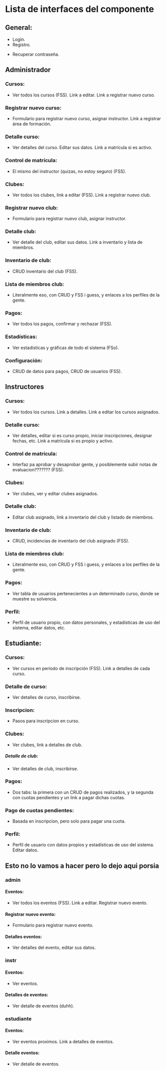 # Lista de interfaces del componente

## General:

+ Login. 
+ Registro.
- Recuperar contraseña.



## Administrador

### Cursos:
+ Ver todos los cursos (FSS). Link a editar. Link a registrar nuevo curso.
### Registrar nuevo curso:
* Formulario para registrar nuevo curso, asignar instructor. Link a registrar área de formación. 
### Detalle curso:
* Ver detalles del curso. Editar sus datos. Link a matrícula si es activo.
### Control de matrícula:
- El mismo del instructor (quizas, no estoy seguro) (FSS).
### Clubes:
+ Ver todos los clubes, link a editar (FSS). Link a registrar nuevo club.
### Registrar nuevo club:
- Formulario para registrar nuevo club, asignar instructor.
### Detalle club:
- Ver detalle del club, editar sus datos. Link a inventario y lista de miembros.
### Inventario de club:
- CRUD inventario del club (FSS).
### Lista de miembros club:
- Literalmente eso, con CRUD y FSS i guess, y enlaces a los perfiles de la gente.

### Pagos:
+ Ver todos los pagos, confirmar y rechazar (FSS).
### Estadísticas:
- Ver estadísticas y gráficas de todo el sistema (FSo).
### Configuración:
- CRUD de datos para pagos, CRUD de usuarios (FSS).




## Instructores

### Cursos:
+ Ver todos los cursos. Link a detalles. Link a editar los cursos asignados.
### Detalle curso:
- Ver detalles, editar si es curso propio, iniciar inscripciones, designar fechas, etc. Link a matrícula si es propio y activo.
### Control de matrícula:
- Interfaz pa aprobar y desaprobar gente, y posiblemente subir notas de evaluacion??????? (FSS).
### Clubes:
- Ver clubes, ver y editar clubes asignados.
### Detalle club:
- Editar club asignado, link a inventario del club y listado de miembros.
### Inventario de club:
- CRUD, incidencias de inventario del club asignado (FSS).
### Lista de miembros club:
- Literalmente eso, con CRUD y FSS i guess, y enlaces a los perfiles de la gente.
### Pagos:
- Ver tabla de usuarios pertenecientes a un determinado curso, donde se muestre su solvencia.
### Perfil:
- Perfil de usuario propio, con datos personales, y estadísticas de uso del sistema, editar datos, etc.




## Estudiante:

### Cursos:
+ Ver cursos en período de inscripción (FSS). Link a detalles de cada curso.
### Detalle de curso:
+ Ver detalles de curso, inscribirse.
### Inscripcion:
- Pasos para inscripcion en curso.
### Clubes:
- Ver clubes, link a detalles de club.
##### Detalle de club:
- Ver detalles de club, inscribirse.
### Pagos:
* Dos tabs: la primera con un CRUD de pagos realizados, y la segunda con cuotas pendientes y un link a pagar dichas cuotas.
### Pago de cuotas pendientes:
- Basada en inscripcion, pero solo para pagar una cuota.
### Perfil:
- Perfil de usuario con datos propios y estadísticas de uso del sistema. Editar datos.




















## Esto no lo vamos a hacer pero lo dejo aqui porsia

### admin

#### Eventos:
- Ver todos los eventos (FSS). Link a editar. Registrar nuevo evento.
#### Registrar nuevo evento:
- Formulario para registrar nuevo evento.
#### Detalles eventos:
- Ver detalles del evento, editar sus datos.

### instr

#### Eventos:
- Ver eventos.
#### Detalles de eventos:
- Ver detalle de eventos (duhh).

### estudiante

#### Eventos:
- Ver eventos proximos. Link a detalles de eventos.
#### Detalle eventos:
- Ver detalle de eventos.